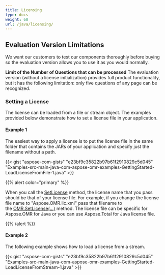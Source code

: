 ```yaml
---
title: Licensing
type: docs
weight: 60
url: /java/licensing/
---
```


## **Evaluation Version Limitations**
We want our customers to test our components thoroughly before buying so the evaluation version allows you to use it as you would normally.

**Limit of the Number of Questions that can be processed** 
The evaluation version (without a license initialization) provides full product functionality, but it has the following limitation: only five questions of any page can be recognized.
### **Setting a License**
The license can be loaded from a file or stream object. The examples provided below demonstrate how to set a license file in your application.
#### **Example 1**
The easiest way to apply a license is to put the license file in the same folder that contains the JARs of your application and specify just the filename without a path.

{{< gist "aspose-com-gists" "e23bf9c35822b97b61f2910829c5d045" "Examples-src-main-java-com-aspose-omr-examples-GettingStarted-LoadLicenseFromFile-1.java" >}}

{{% alert color="primary" %}} 

When you call the [SetLicense](https://apireference.aspose.com/java/omr/com.aspose.omr/License#setLicense-java.lang.String-) method, the license name that you pass should be that of your license file. For example, if you change the license file name to "Aspose.OMR.lic.xml" pass that filename to the [OMR.SetLicense(…)](https://apireference.aspose.com/java/omr/com.aspose.omr/License#setLicense-java.lang.String-) method. The license file can be specific for Aspose.OMR for Java or you can use Aspose.Total for Java license file.

{{% /alert %}} 
#### **Example 2**
The following example shows how to load a license from a stream.

{{< gist "aspose-com-gists" "e23bf9c35822b97b61f2910829c5d045" "Examples-src-main-java-com-aspose-omr-examples-GettingStarted-LoadLicenseFromStream-1.java" >}}
